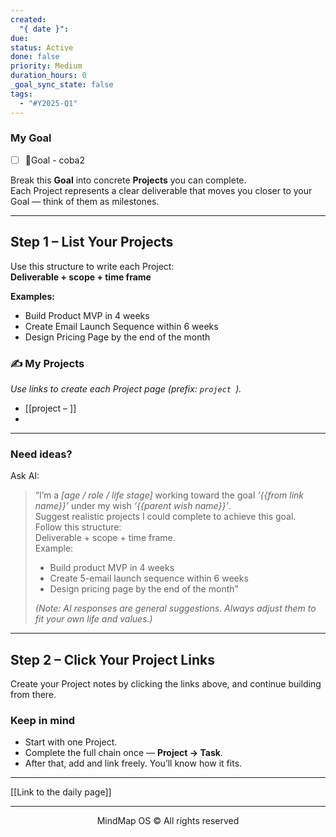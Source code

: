 ```yaml
---
created:
  "{ date }":
due:
status: Active
done: false
priority: Medium
duration_hours: 0
_goal_sync_state: false
tags:
  - "#Y2025-Q1"
---
```


### My Goal
- [ ] 🎯Goal - coba2

Break this **Goal** into concrete **Projects** you can complete.  
Each Project represents a clear deliverable that moves you closer to your Goal — think of them as milestones.

---

## Step 1 – List Your Projects

Use this structure to write each Project:  
**Deliverable + scope + time frame**

**Examples:**
- Build Product MVP in 4 weeks  
- Create Email Launch Sequence within 6 weeks  
- Design Pricing Page by the end of the month  

### ✍️ My Projects
*Use links to create each Project page (prefix: `project `).*
- [[project – ]]
- 

---

### Need ideas?

Ask AI:

> “I’m a *[age / role / life stage]* working toward the goal *‘{{from link name}}’* under my wish *‘{{parent wish name}}’*.  
> Suggest realistic projects I could complete to achieve this goal.  
> Follow this structure:  
> Deliverable + scope + time frame.  
> Example:  
> - Build product MVP in 4 weeks  
> - Create 5-email launch sequence within 6 weeks  
> - Design pricing page by the end of the month”
>
> *(Note: AI responses are general suggestions. Always adjust them to fit your own life and values.)*

---

## Step 2 – Click Your Project Links

Create your Project notes by clicking the links above, and continue building from there.

### Keep in mind
- Start with one Project.  
- Complete the full chain once — **Project → Task**.  
- After that, add and link freely. You’ll know how it fits.

---

[[Link to the daily page]]

---

<p align="center">MindMap OS © All rights reserved</p>
